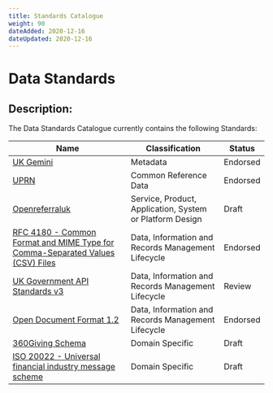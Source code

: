 ```yaml
---
title: Standards Catalogue
weight: 90
dateAdded: 2020-12-16
dateUpdated: 2020-12-16
---
```


# Data Standards

## Description:
The Data Standards Catalogue currently contains the following Standards:

| Name | Classification | Status |
| --- | --- | --- |
| [UK Gemini](UKGemini/) | Metadata | Endorsed |
| [UPRN](UPRN/) | Common Reference Data | Endorsed |
| [Openreferraluk](openreferraluk/) | Service, Product, Application, System or Platform Design |  Draft |
| [RFC 4180 - Common Format and MIME Type for Comma-Separated Values (CSV) Files](rfc4180) | Data, Information and Records Management Lifecycle | Endorsed |
| [UK Government API Standards v3](apistandardsv3/) | Data, Information and Records Management Lifecycle | Review |
| [Open Document Format 1.2](odf12) | Data, Information and Records Management Lifecycle | Endorsed |
| [360Giving Schema](360giving/) | Domain Specific | Draft |
| [ISO 20022 - Universal financial industry message scheme](iso20022/) | Domain Specific |  Draft |
